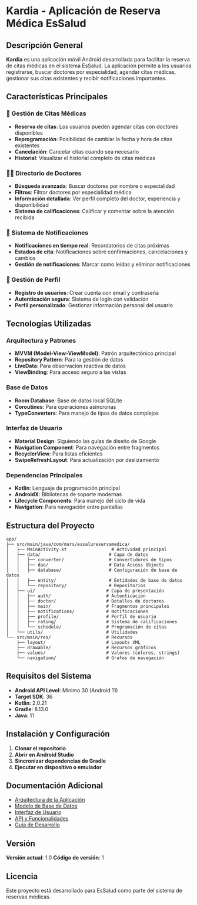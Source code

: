 # Kardia - Aplicación de Reserva Médica EsSalud

## Descripción General

**Kardia** es una aplicación móvil Android desarrollada para facilitar la reserva de citas médicas en el sistema EsSalud. La aplicación permite a los usuarios registrarse, buscar doctores por especialidad, agendar citas médicas, gestionar sus citas existentes y recibir notificaciones importantes.

## Características Principales

### 🏥 Gestión de Citas Médicas
- **Reserva de citas**: Los usuarios pueden agendar citas con doctores disponibles
- **Reprogramación**: Posibilidad de cambiar la fecha y hora de citas existentes
- **Cancelación**: Cancelar citas cuando sea necesario
- **Historial**: Visualizar el historial completo de citas médicas

### 👨‍⚕️ Directorio de Doctores
- **Búsqueda avanzada**: Buscar doctores por nombre o especialidad
- **Filtros**: Filtrar doctores por especialidad médica
- **Información detallada**: Ver perfil completo del doctor, experiencia y disponibilidad
- **Sistema de calificaciones**: Calificar y comentar sobre la atención recibida

### 🔔 Sistema de Notificaciones
- **Notificaciones en tiempo real**: Recordatorios de citas próximas
- **Estados de cita**: Notificaciones sobre confirmaciones, cancelaciones y cambios
- **Gestión de notificaciones**: Marcar como leídas y eliminar notificaciones

### 👤 Gestión de Perfil
- **Registro de usuarios**: Crear cuenta con email y contraseña
- **Autenticación segura**: Sistema de login con validación
- **Perfil personalizado**: Gestionar información personal del usuario

## Tecnologías Utilizadas

### Arquitectura y Patrones
- **MVVM (Model-View-ViewModel)**: Patrón arquitectónico principal
- **Repository Pattern**: Para la gestión de datos
- **LiveData**: Para observación reactiva de datos
- **ViewBinding**: Para acceso seguro a las vistas

### Base de Datos
- **Room Database**: Base de datos local SQLite
- **Coroutines**: Para operaciones asíncronas
- **TypeConverters**: Para manejo de tipos de datos complejos

### Interfaz de Usuario
- **Material Design**: Siguiendo las guías de diseño de Google
- **Navigation Component**: Para navegación entre fragmentos
- **RecyclerView**: Para listas eficientes
- **SwipeRefreshLayout**: Para actualización por deslizamiento

### Dependencias Principales
- **Kotlin**: Lenguaje de programación principal
- **AndroidX**: Bibliotecas de soporte modernas
- **Lifecycle Components**: Para manejo del ciclo de vida
- **Navigation**: Para navegación entre pantallas

## Estructura del Proyecto

```
app/
├── src/main/java/com/mars/essalureservamedica/
│   ├── MainActivity.kt                 # Actividad principal
│   ├── data/                          # Capa de datos
│   │   ├── converter/                 # Convertidores de tipos
│   │   ├── dao/                       # Data Access Objects
│   │   ├── database/                  # Configuración de base de datos
│   │   ├── entity/                    # Entidades de base de datos
│   │   └── repository/                # Repositorios
│   ├── ui/                           # Capa de presentación
│   │   ├── auth/                     # Autenticación
│   │   ├── doctor/                   # Detalles de doctores
│   │   ├── main/                     # Fragmentos principales
│   │   ├── notifications/            # Notificaciones
│   │   ├── profile/                  # Perfil de usuario
│   │   ├── rating/                   # Sistema de calificaciones
│   │   └── schedule/                 # Programación de citas
│   └── utils/                        # Utilidades
└── src/main/res/                     # Recursos
    ├── layout/                       # Layouts XML
    ├── drawable/                     # Recursos gráficos
    ├── values/                       # Valores (colores, strings)
    └── navigation/                   # Grafos de navegación
```

## Requisitos del Sistema

- **Android API Level**: Mínimo 30 (Android 11)
- **Target SDK**: 36
- **Kotlin**: 2.0.21
- **Gradle**: 8.13.0
- **Java**: 11

## Instalación y Configuración

1. **Clonar el repositorio**
2. **Abrir en Android Studio**
3. **Sincronizar dependencias de Gradle**
4. **Ejecutar en dispositivo o emulador**

## Documentación Adicional

- [Arquitectura de la Aplicación](./architecture.md)
- [Modelo de Base de Datos](./database.md)
- [Interfaz de Usuario](./ui-components.md)
- [API y Funcionalidades](./api-features.md)
- [Guía de Desarrollo](./development-guide.md)

## Versión

**Versión actual**: 1.0
**Código de versión**: 1

## Licencia

Este proyecto está desarrollado para EsSalud como parte del sistema de reservas médicas.